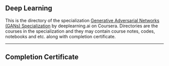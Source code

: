 ## Deep Learning

This is the directory of the specialization [Generative Adversarial Networks (GANs) Specialization](https://www.coursera.org/specializations/generative-adversarial-networks-gans) by deeplearning.ai on Coursera. Directories are the courses in the specialization and they may contain course notes, codes, notebooks and etc. along with completion certificate.

---

## Completion Certificate

